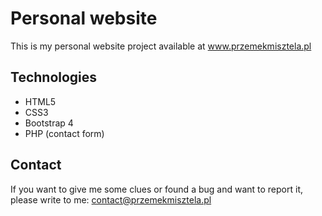 # Personal website
This is my personal website project available at www.przemekmisztela.pl 

## Technologies

* HTML5
* CSS3
* Bootstrap 4
* PHP (contact form)

## Contact
 If you want to give me some clues or found a bug and want to report it, please write to me: contact@przemekmisztela.pl
